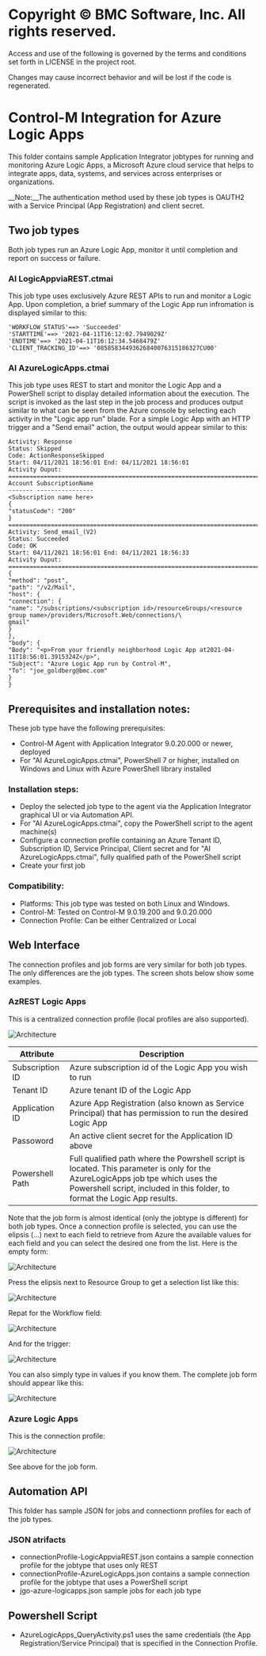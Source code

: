 # Copyright © BMC Software, Inc. All rights reserved.

Access and use of the following is governed by the terms and conditions set forth in LICENSE in the project root.

Changes may cause incorrect behavior and will be lost if the code is regenerated.

# Control-M Integration for Azure Logic Apps
This folder contains sample Application Integrator jobtypes for running and monitoring Azure Logic Apps, a Microsoft Azure cloud service that helps to integrate apps, data, systems, and services across enterprises or organizations. 

__Note:__The authentication method used by these job types is OAUTH2 with a Service Principal (App Registration) and client secret. 

## Two job types
Both job types run an Azure Logic App, monitor it until completion and report on success or failure. 

### AI LogicAppviaREST.ctmai
This job type uses exclusively Azure REST APIs to run and monitor a Logic App. Upon completion, a brief summary of the Logic App run infromation is displayed similar to this:

```
'WORKFLOW_STATUS'==> 'Succeeded' 
'STARTTIME'==> '2021-04-11T16:12:02.7949029Z' 
'ENDTIME'==> '2021-04-11T16:12:34.5468479Z' 
'CLIENT_TRACKING_ID'==> '08585834493626840076315186327CU00'
```

### AI AzureLogicApps.ctmai
This job type uses REST to start and monitor the Logic App and a PowerShell script to display detailed information about the execution. The script is invoked as the last step in the job process and produces output similar to what can be seen from the Azure console by selecting each activity in the "Logic app run" blade. For a simple Logic App with an HTTP trigger and a "Send email" action, the output would appear similar to this:

```
Activity: Response
Status: Skipped
Code: ActionResponseSkipped
Start: 04/11/2021 18:56:01 End: 04/11/2021 18:56:01
Activity Ouput:
==============================================================================================
Account SubscriptionName
------- ----------------
<Subscription name here>
{
"statusCode": "200"
}
==============================================================================================
Activity: Send_email_(V2)
Status: Succeeded
Code: OK
Start: 04/11/2021 18:56:01 End: 04/11/2021 18:56:33
Activity Ouput:
==============================================================================================
{
"method": "post",
"path": "/v2/Mail",
"host": {
"connection": {
"name": "/subscriptions/<subscription id>/resourceGroups/<resource group name>/providers/Microsoft.Web/connections/\
gmail"
}
},
"body": {
"Body": "<p>From your friendly neighborhood Logic App at2021-04-11T18:56:01.3915324Z</p>",
"Subject": "Azure Logic App run by Control-M",
"To": "joe_goldberg@bmc.com"
}
}
```

## Prerequisites and installation notes:

These job type have the following prerequisites:

* Control-M Agent with Application Integrator 9.0.20.000 or newer, deployed
* For "AI AzureLogicApps.ctmai", PowerShell 7 or higher, installed on Windows and Linux with Azure PowerShell library installed

### Installation steps:

* Deploy the selected job type to the agent via the Application Integrator graphical UI or via Automation API. 
* For "AI AzureLogicApps.ctmai", copy the PowerShell script to the agent machine(s)
* Configure a connection profile containing an Azure Tenant ID, Subscription ID,  Service Principal, Client secret and for "AI AzureLogicApps.ctmai", fully qualified path of the PowerShell script
* Create your first job

### Compatibility:

* Platforms: This job type was tested on both Linux and Windows.
* Control-M: Tested on Control-M 9.0.19.200 and 9.0.20.000
* Connection Profile: Can be either Centralized or Local

## Web Interface
The connection profiles and job forms are very similar for both job types. The only differences are the job types. The screen shots below show some examples.
### AzREST Logic Apps
This is a centralized connection profile (local profiles are also supported).

![Architecture](images/cp-form-AzureLogicApps.png)

Attribute|Description
---------|-----------
Subscription ID|Azure subscription id of the Logic App you wish to run
Tenant ID|Azure tenant ID of the Logic App
Application ID|Azure App Registration (also known as Service Principal) that has permission to run the desired Logic App
Passoword|An active client secret for the Application ID above
Powershell Path|Full qualified path where the Powrshell script is located. This parameter is only for the AzureLogicApps job tpe which uses the Powershell script, included in this folder, to format the Logic App results.

Note that the job form is almost identical (only the jobtype is different) for both job types. Once a connection profile is selected, you can use the elipsis (...) next to each field to retrieve from Azure the available values for each field and you can select the desired one from the list. Here is the empty form:

![Architecture](images/job-form-LogicApps.png)

Press the elipsis next to Resource Group to get a selection list like this:

![Architecture](images/selection-list-ResourceGroups.png)

Repat for the Workflow field:

![Architecture](images/selection-list-Workflows.png)

And for the trigger:

![Architecture](images/selection-list-Triggers.png)

You can also simply type in values if you know them. The complete job form should appear like this:

![Architecture](images/job-form-filled-AzREST-LogicApps.png)

### Azure Logic Apps
This is the connection profile:

![Architecture](images/cp-form-AzREST-LogicApps.png)

See above for the job form.

## Automation API
This folder has sample JSON for jobs and connectionn profiles for each of the job types.

### JSON atrifacts

* connectionProfile-LogicAppviaREST.json contains a sample connection profile for the jobtype that uses only REST
* connectionProfile-AzureLogicApps.json contains a sample connection profile for the jobtype that uses a PowerShell script
* jgo-azure-logicapps.json sample jobs for each job type

## Powershell Script

* AzureLogicApps_QueryActivity.ps1 uses the same credentials (the App Registration/Service Principal) that is specified in the Connection Profile. 